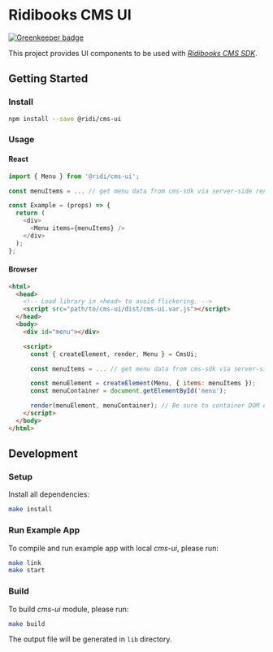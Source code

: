 # Ridibooks CMS UI

[![Greenkeeper badge](https://badges.greenkeeper.io/ridi/cms-ui.svg)](https://greenkeeper.io/)

This project provides UI components to be used with [*Ridibooks CMS SDK*](https://github.com/ridi/cms-sdk).

## Getting Started

### Install
```bash
npm install --save @ridi/cms-ui
```

### Usage

#### React
```js
import { Menu } from '@ridi/cms-ui';

const menuItems = ... // get menu data from cms-sdk via server-side rendering or custom API.

const Example = (props) => {
  return (
    <div>
      <Menu items={menuItems} />
    </div>
  );
};
```

#### Browser
```html
<html>
  <head>
    <!-- Load library in <head> to avoid flickering. -->
    <script src="path/to/cms-ui/dist/cms-ui.var.js"></script>
  </head>
  <body>
    <div id="menu"></div>

    <script>
      const { createElement, render, Menu } = CmsUi;

      const menuItems = ... // get menu data from cms-sdk via server-side rendering or custom API.

      const menuElement = createElement(Menu, { items: menuItems });
      const menuContainer = document.getElementById('menu');

      render(menuElement, menuContainer); // Be sure to container DOM element is loaded before call this.
    </script>
  </body>
</html>
```

## Development

### Setup
Install all dependencies:
```bash
make install
```

### Run Example App
To compile and run example app with local *cms-ui*, please run:
```bash
make link
make start
```

### Build
To build *cms-ui* module, please run:
```bash
make build
```
The output file will be generated in `lib` directory.

